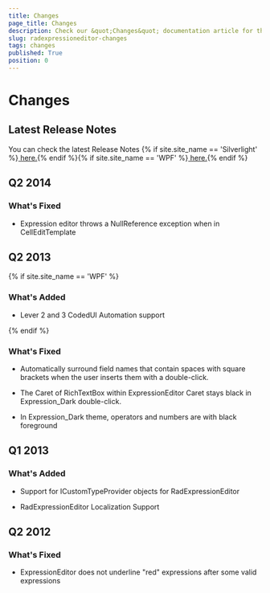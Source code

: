 ```yaml
---
title: Changes
page_title: Changes
description: Check our &quot;Changes&quot; documentation article for the RadExpressionEditor WPF control.
slug: radexpressioneditor-changes
tags: changes
published: True
position: 0
---
```


# Changes



## Latest Release Notes

You can check the latest Release Notes {% if site.site_name == 'Silverlight' %}[ here.](http://www.telerik.com/products/silverlight/whats-new/release_notes.aspx){% endif %}{% if site.site_name == 'WPF' %}[ here.](http://www.telerik.com/products/wpf/whats-new/release-history.aspx){% endif %}

## Q2 2014
	  
### What's Fixed			

* Expression editor throws a NullReference exception when in CellEditTemplate
				  

## Q2 2013

{% if site.site_name == 'WPF' %} 
### What's Added              

* Lever 2 and 3 CodedUI Automation support

{% endif %}
### What's Fixed            

* Automatically surround field names that contain spaces with square brackets when the user inserts them with a double-click.
                

* The Caret of RichTextBox within ExpressionEditor Caret stays black in Expression_Dark double-click.
                

* In Expression_Dark theme, operators and numbers are with black foreground
                

## Q1 2013
      
### What's Added
            

* Support for ICustomTypeProvider objects for RadExpressionEditor
                

* RadExpressionEditor Localization Support
                

## Q2 2012
      
### What's Fixed
            

* ExpressionEditor does not underline "red" expressions after some valid expressions
                
